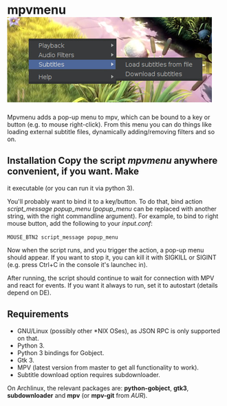 # mpvmenu ![screenshot](screenshot.jpg?raw=true)

Mpvmenu adds a pop-up menu to mpv, which can be bound to a key or button
(e.g. to mouse right-click). From this menu you can do things like loading
external subtitle files, dynamically adding/removing filters and so on.

## Installation Copy the script *mpvmenu* anywhere convenient, if you want. Make
it executable (or you can run it via python 3).

You'll probably want to bind it to a key/button. To do that, bind action
*script_message popup_menu* (*popup_menu* can be replaced with another string,
with the right commandline argument). For example, to bind to right mouse
button, add the following to your *input.conf*:

``` MOUSE_BTN2 script_message popup_menu ```

Now when the script runs, and you trigger the action, a pop-up menu should
appear. If you want to stop it, you can kill it with SIGKILL or SIGINT
(e.g. press Ctrl+C in the console it's launchec in).

After running, the script should continue to wait for connection with MPV and
react for events. If you want it always to run, set it to autostart (details
depend on DE).

## Requirements
* GNU/Linux (possibly other *NIX OSes), as JSON RPC is only supported on that.
* Python 3.
* Python 3 bindings for Gobject.
* Gtk 3.
* MPV (latest version from master to get all functionality to work).
* Subtitle download option requires subdownloader.

On Archlinux, the relevant packages are: **python-gobject**, **gtk3**,
**subdownloader** and **mpv** (or **mpv-git** from *AUR*).
